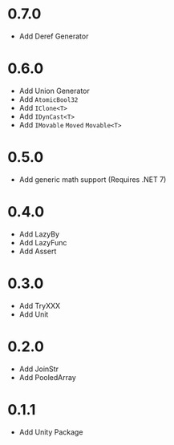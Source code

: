 # 0.7.0
  - Add Deref Generator

# 0.6.0
  - Add Union Generator
  - Add `AtomicBool32`
  - Add `IClone<T>`
  - Add `IDynCast<T>`
  - Add `IMovable` `Moved` `Movable<T>`

# 0.5.0
  - Add generic math support (Requires .NET 7)

# 0.4.0
  - Add LazyBy
  - Add LazyFunc
  - Add Assert

# 0.3.0
  - Add TryXXX
  - Add Unit

# 0.2.0
  - Add JoinStr
  - Add PooledArray

# 0.1.1
  - Add Unity Package
